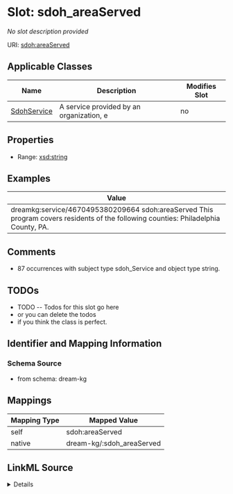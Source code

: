 

# Slot: sdoh_areaServed


_No slot description provided_





URI: [sdoh:areaServed](http://schema.org/areaServed)



<!-- no inheritance hierarchy -->





## Applicable Classes

| Name | Description | Modifies Slot |
| --- | --- | --- |
| [SdohService](../classes/SdohService.md) | A service provided by an organization, e |  no  |







## Properties

* Range: [xsd:string](xsd:string)






## Examples

| Value |
| --- |
| dreamkg:service/4670495380209664 sdoh:areaServed This program covers residents of the following counties: Philadelphia County, PA. |

## Comments

* 87 occurrences with subject type sdoh_Service and object type string.

## TODOs

* TODO -- Todos for this slot go here
* or you can delete the todos
* if you think the class is perfect.

## Identifier and Mapping Information







### Schema Source


* from schema: dream-kg




## Mappings

| Mapping Type | Mapped Value |
| ---  | ---  |
| self | sdoh:areaServed |
| native | dream-kg/:sdoh_areaServed |




## LinkML Source

<details>
```yaml
name: sdoh_areaServed
description: No slot description provided
todos:
- TODO -- Todos for this slot go here
- or you can delete the todos
- if you think the class is perfect.
comments:
- 87 occurrences with subject type sdoh_Service and object type string.
examples:
- value: 'dreamkg:service/4670495380209664 sdoh:areaServed This program covers residents
    of the following counties: Philadelphia County, PA.'
from_schema: dream-kg
rank: 1000
slot_uri: sdoh:areaServed
alias: sdoh_areaServed
domain_of:
- sdoh_Service
range: string

```
</details>